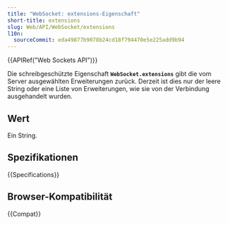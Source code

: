 ```yaml
---
title: "WebSocket: extensions-Eigenschaft"
short-title: extensions
slug: Web/API/WebSocket/extensions
l10n:
  sourceCommit: eda49877b9078b24cd18f794470e5e225add9b94
---
```


{{APIRef("Web Sockets API")}}

Die schreibgeschützte Eigenschaft **`WebSocket.extensions`** gibt die vom Server ausgewählten Erweiterungen zurück. Derzeit ist dies nur der leere String oder eine Liste von Erweiterungen, wie sie von der Verbindung ausgehandelt wurden.

## Wert

Ein String.

## Spezifikationen

{{Specifications}}

## Browser-Kompatibilität

{{Compat}}
